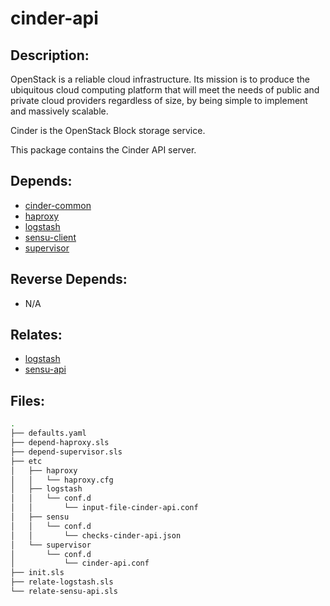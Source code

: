 # cinder-api

## Description:

OpenStack is a reliable cloud infrastructure. Its mission is to produce the ubiquitous cloud computing platform that will meet the needs of public and private cloud providers regardless of size, by being simple to implement and massively scalable.

Cinder is the OpenStack Block storage service.

This package contains the Cinder API server.

## Depends:

  -  [cinder-common](/salt/cinder-common)
  -  [haproxy](/salt/haproxy)
  -  [logstash](/salt/logstash)
  -  [sensu-client](/salt/sensu-client)
  -  [supervisor](/salt/supervisor)

## Reverse Depends:

  -  N/A

## Relates:

  -  [logstash](/salt/logstash)
  -  [sensu-api](/salt/sensu-api)

## Files:

```bash
.
├── defaults.yaml
├── depend-haproxy.sls
├── depend-supervisor.sls
├── etc
│   ├── haproxy
│   │   └── haproxy.cfg
│   ├── logstash
│   │   └── conf.d
│   │       └── input-file-cinder-api.conf
│   ├── sensu
│   │   └── conf.d
│   │       └── checks-cinder-api.json
│   └── supervisor
│       └── conf.d
│           └── cinder-api.conf
├── init.sls
├── relate-logstash.sls
└── relate-sensu-api.sls
```

